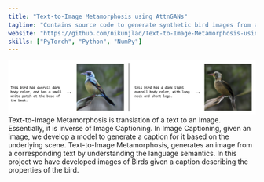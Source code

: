 ```yaml
---
title: "Text-to-Image Metamorphosis using AttnGANs"
tagline: "Contains source code to generate synthetic bird images from a given text input"
website: "https://github.com/nikunjlad/Text-to-Image-Metamorphosis-using-AttnGANs"
skills: ["PyTorch", "Python", "NumPy"]
---
```


<img src="/img/bird_gan.png" alt="Bird">
Text-to-Image Metamorphosis is translation of a text to an Image. Essentially, it is 
inverse of Image Captioning. In Image Captioning, given an image, we develop a model to 
generate a caption for it based on the underlying scene. Text-to-Image Metamorphosis, 
generates an image from a corresponding text by understanding the language semantics. In this project
we have developed images of Birds given a caption describing the properties of the bird. 
